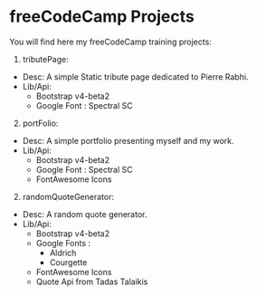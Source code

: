 # freeCodeCamp Projects

You will find here my freeCodeCamp training projects:

1. tributePage:
  - Desc: A simple Static tribute page dedicated to Pierre Rabhi.
  - Lib/Api:
    - Bootstrap v4-beta2
    - Google Font : Spectral SC

2. portFolio:
  - Desc: A simple portfolio presenting myself and my work.
  - Lib/Api:
    - Bootstrap v4-beta2
    - Google Font : Spectral SC
    - FontAwesome Icons

2. randomQuoteGenerator:
  - Desc: A random quote generator.
  - Lib/Api:
    - Bootstrap v4-beta2
    - Google Fonts :
      - Aldrich
      - Courgette
    - FontAwesome Icons
    - Quote Api from Tadas Talaikis
